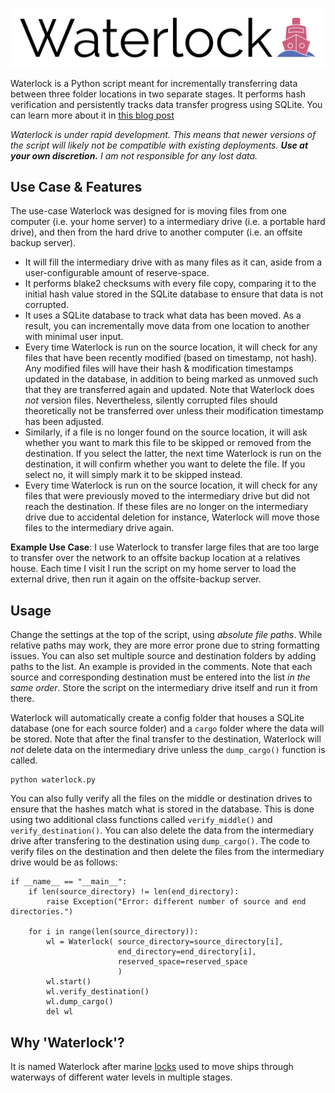 ![Waterlock](logo.png)

Waterlock is a Python script meant for incrementally transferring data between three folder locations in two separate stages. It performs hash verification and persistently tracks data transfer progress using SQLite. You can learn more about it in [this blog post](https://swanlund.space/waterlock)

*Waterlock is under rapid development. This means that newer versions of the script will likely not be compatible with existing deployments. **Use at your own discretion.**  I am not responsible for any lost data.*


## Use Case & Features
The use-case Waterlock was designed for is moving files from one computer (i.e. your home server) to a intermediary drive (i.e. a portable hard drive), and then from the hard drive to another computer (i.e. an offsite backup server).
- It will fill the intermediary drive with as many files as it can, aside from a user-configurable amount of reserve-space.
- It performs blake2 checksums with every file copy, comparing it to the initial hash value stored in the SQLite database to ensure that data is not corrupted.
- It uses a SQLite database to track what data has been moved. As a result, you can incrementally move data from one location to another with minimal user input.
- Every time Waterlock is run on the source location, it will check for any files that have been recently modified (based on timestamp, not hash). Any modified files will have their hash & modification timestamps updated in the database, in addition to being marked as unmoved such that they are transferred again and updated. Note that Waterlock does *not* version files. Nevertheless, silently corrupted files should theoretically not be transferred over unless their modification timestamp has been adjusted.
- Similarly, if a file is no longer found on the source location, it will ask whether you want to mark this file to be skipped or removed from the destination. If you select the latter, the next time Waterlock is run on the destination, it will confirm whether you want to delete the file. If you select no, it will simply mark it to be skipped instead.
- Every time Waterlock is run on the source location, it will check for any files that were previously moved to the intermediary drive but did not reach the destination. If these files are no longer on the intermediary drive due to accidental deletion for instance, Waterlock will move those files to the intermediary drive again.


**Example Use Case**: I use Waterlock to transfer large files that are too large to transfer over the network to an offsite backup location at a relatives house. Each time I visit I run the script on my home server to load the external drive, then run it again on the offsite-backup server.


## Usage
Change the settings at the top of the script, using *absolute file paths*. While relative paths may work, they are more error prone due to string formatting issues. You can also set multiple source and destination folders by adding paths to the list. An example is provided in the comments. Note that each source and corresponding destination must be entered into the list *in the same order*. Store the script on the intermediary drive itself and run it from there.

Waterlock will automatically create a config folder that houses a SQLite database (one for each source folder) and a `cargo` folder where the data will be stored. Note that after the final transfer to the destination, Waterlock will *not* delete data on the intermediary drive unless the `dump_cargo()` function is called.

```
python waterlock.py
```

You can also fully verify all the files on the middle or destination drives to ensure that the hashes match what is stored in the database. This is done using two additional class functions called `verify_middle()` and `verify_destination()`. You can also delete the data from the intermediary drive after transfering to the destination using `dump_cargo()`. The code to verify files on the destination and then delete the files from the intermediary drive would be as follows:

```
if __name__ == "__main__":
    if len(source_directory) != len(end_directory):
        raise Exception("Error: different number of source and end directories.")

    for i in range(len(source_directory)):
        wl = Waterlock( source_directory=source_directory[i],
                        end_directory=end_directory[i],
                        reserved_space=reserved_space
                        )
        wl.start()
        wl.verify_destination()
        wl.dump_cargo()
        del wl
```



## Why 'Waterlock'?
It is named Waterlock after marine [locks](https://en.wikipedia.org/wiki/Lock_(water_navigation)) used to move ships through waterways of different water levels in multiple stages.

